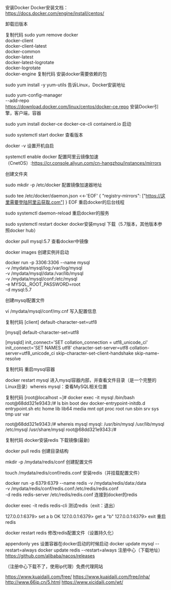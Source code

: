 安装Docker
Docker安装文档：https://docs.docker.com/engine/install/centos/

卸载旧版本

复制代码
 sudo yum remove docker \
                  docker-client \
                  docker-client-latest \
                  docker-common \
                  docker-latest \
                  docker-latest-logrotate \
                  docker-logrotate \
                  docker-engine
复制代码
安装docker需要依赖的包

sudo yum install -y yum-utils
告诉Linux，Docker安装地址

sudo yum-config-manager \
    --add-repo \
    https://download.docker.com/linux/centos/docker-ce.repo
安装Docker引擎，客户端，容器

sudo yum install docker-ce docker-ce-cli containerd.io
 启动

sudo systemctl start docker
查看版本

docker -v
设置开机自启

systemctl enable docker
配置阿里云镜像加速（CnetOS）:https://cr.console.aliyun.com/cn-hangzhou/instances/mirrors

创建文件夹

sudo mkdir -p /etc/docker
配置镜像加速器地址

sudo tee /etc/docker/daemon.json <<-'EOF'
{
  "registry-mirrors": ["https://这里需要登陆阿里云获取.com"]
}
EOF
重启docker的后台线程

sudo systemctl daemon-reload
重启docker的服务

sudo systemctl restart docker
docker安装mysql
下载（5.7版本，其他版本参照docker hub）

 docker pull mysql:5.7
查看docker中镜像

docker images
创建实例并启动

docker run -p 3306:3306 --name mysql \
-v /mydata/mysql/log:/var/log/mysql \
-v /mydata/mysql/data:/var/lib/mysql \
-v /mydata/mysql/conf:/etc/mysql \
-e MYSQL_ROOT_PASSWORD=root \
-d mysql:5.7


创建mysql配置文件

vi /mydata/mysql/conf/my.cnf
写入配置信息

复制代码
[client]
default-character-set=utf8

[mysql]
default-character-set=utf8

[mysqld]
init_connect='SET collation_connection = utf8_unicode_ci'
init_connect='SET NAMES utf8'
character-set-server=utf8
collation-server=utf8_unicode_ci
skip-character-set-client-handshake
skip-name-resolve

复制代码
重启mysql容器

docker restart mysql
进入mysql容器内部，并查看文件目录（是一个完整的Linux目录）whereis mysql：查看MySQL相关位置

复制代码
[root@localhost ~]# docker exec -it mysql /bin/bash
root@68dd321e9343:/# ls
bin boot dev docker-entrypoint-initdb.d entrypoint.sh etc home lib lib64 media mnt opt proc root run sbin srv sys tmp usr var

root@68dd321e9343:/# whereis mysql
mysql: /usr/bin/mysql /usr/lib/mysql /etc/mysql /usr/share/mysql
root@68dd321e9343:/#

复制代码
docker安装redis
下载镜像(最新)

docker pull redis
 创建目录结构

mkdir -p /mydata/redis/conf
创建配置文件

touch /mydata/redis/conf/redis.conf
安装redis（并挂载配置文件）

docker run -p 6379:6379 --name redis -v /mydata/redis/data:/data \
-v /mydata/redis/conf/redis.conf:/etc/redis/redis.conf \
-d redis redis-server /etc/redis/redis.conf
 连接到docker的redis

docker exec -it redis redis-cli
测试redis（exit：退出）

127.0.0.1:6379> set a b
OK
127.0.0.1:6379> get a
"b"
127.0.0.1:6379> exit
重启redis

docker restart redis
修改redis配置文件（设置持久化）

appendonly yes
 设置容器在docker启动的时候启动
docker update mysql --restart=always
docker update redis --restart=always
 注册中心（下载地址）
https://github.com/alibaba/nacos/releases

（注册中心下载不了，使用ip代理）免费代理网站

https://www.kuaidaili.com/free/
https://www.kuaidaili.com/free/inha/
http://www.66ip.cn/5.html
https://www.xicidaili.com/wt/